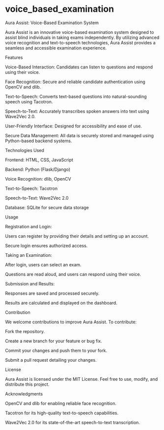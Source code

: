 # voice_based_examination
Aura Assist: Voice-Based Examination System

Aura Assist is an innovative voice-based examination system designed to assist blind individuals in taking exams independently. By utilizing advanced voice recognition and text-to-speech technologies, Aura Assist provides a seamless and accessible examination experience.

Features

Voice-Based Interaction: Candidates can listen to questions and respond using their voice.

Face Recognition: Secure and reliable candidate authentication using OpenCV and dlib.

Text-to-Speech: Converts text-based questions into natural-sounding speech using Tacotron.

Speech-to-Text: Accurately transcribes spoken answers into text using Wave2Vec 2.0.

User-Friendly Interface: Designed for accessibility and ease of use.

Secure Data Management: All data is securely stored and managed using Python-based backend systems.

Technologies Used

Frontend: HTML, CSS, JavaScript

Backend: Python (Flask/Django)

Voice Recognition: dlib, OpenCV

Text-to-Speech: Tacotron

Speech-to-Text: Wave2Vec 2.0

Database: SQLite for secure data storage

Usage

Registration and Login:

Users can register by providing their details and setting up an account.

Secure login ensures authorized access.

Taking an Examination:

After login, users can select an exam.

Questions are read aloud, and users can respond using their voice.

Submission and Results:

Responses are saved and processed securely.

Results are calculated and displayed on the dashboard.

Contribution

We welcome contributions to improve Aura Assist. To contribute:

Fork the repository.

Create a new branch for your feature or bug fix.

Commit your changes and push them to your fork.

Submit a pull request detailing your changes.

License

Aura Assist is licensed under the MIT License. Feel free to use, modify, and distribute this project.

Acknowledgments

OpenCV and dlib for enabling reliable face recognition.

Tacotron for its high-quality text-to-speech capabilities.

Wave2Vec 2.0 for its state-of-the-art speech-to-text transcription.
